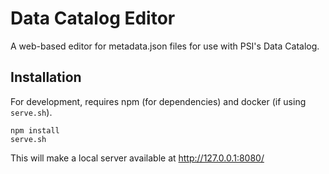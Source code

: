 # Data Catalog Editor

A web-based editor for metadata.json files for use with PSI's Data Catalog.


## Installation

For development, requires npm (for dependencies) and docker (if using `serve.sh`).

    npm install
    serve.sh

This will make a local server available at http://127.0.0.1:8080/
